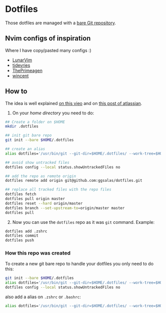 # Dotfiles

Those dotfiles are managed with a [bare Git repository](#how-to).

## Nvim configs of inspiration

Where I have copy/pasted many configs :)

- [LunarVim](https://github.com/ChristianChiarulli/LunarVim)
- [tjdevries](https://github.com/tjdevries/config_manager/tree/1b8ab10ddc06217cd532376e52d74678c3a0e805/xdg_config/nvim)
- [ThePrimeagen](https://github.com/awesome-streamers/awesome-streamerrc/tree/master/ThePrimeagen)
- [wincent](https://github.com/wincent/wincent/tree/632aa515e22ac7203418c0b597c0ff7de4e15878/aspects/vim/files/.Vim)


## How to
The idea is well explained [on this vieo](https://www.youtube.com/watch?v=tBoLDpTWVOM) and on [this post of atlassian](https://www.atlassian.com/git/tutorials/dotfiles).

1.  On your *home directory* you need to do:

```bash
## Create a folder on $HOME
mkdir .dotfiles

## init git bare repo
git init --bare $HOME/.dotfiles

## create an alias
alias dotfiles='/usr/bin/git --git-dir=$HOME/.dotfiles/ --work-tree=$HOME'

## avoid show untracked files
dotfiles config --local status.showUntrackedFiles no

## add the repo as remote origin
dotfiles remote add origin git@github.com:ggsalas/dotfiles.git

## replace all tracked files with the repo files
dotfiles fetch
dotfiles pull origin master
dotfiles reset --hard origin/master
dotfiles branch --set-upstream-to=origin/master master 
dotfiles pull
```

2. Now you can use the `dotfiles` repo as it was `git` command. Example:

```bash
dotfiles add .zshrc
dotfiles commit
dotfiles push
```

### How this repo was created

To create a new git bare repo to handle your dotfiles you only need to do this:

```bash
git init --bare $HOME/.dotfiles
alias dotfiles='/usr/bin/git --git-dir=$HOME/.dotfiles/ --work-tree=$HOME'
dotfiles config --local status.showUntrackedFiles no
```

also add a alias on `.zshrc` or `.bashrc`:

```bash
alias dotfiles='/usr/bin/git --git-dir=$HOME/.dotfiles/ --work-tree=$HOME'
```
